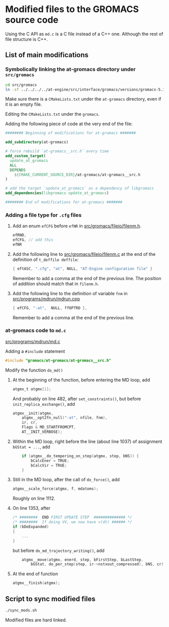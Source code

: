 # Modified files to the GROMACS source code

Using the C API as `md.c` is a C file instead of a C++ one.
Although the rest of file structure is C++.

## List of main modifications

### Symbolically linking the at-gromacs directory under `src/gromacs`

```sh
cd src/gromacs
ln -sf ../../../../at-engine/src/interface/gromacs/versions/gromacs-5.1/modified/src/gromacs/at-gromacs
```

Make sure there is a `CMakeLists.txt` under the `at-gromacs` directory,
even if it is an empty file.

Editing the `CMakeLists.txt` under the `gromacs`.

Adding the following piece of code at the very end of the file:

```cmake
######## Beginning of modifications for at-gromacs #######

add_subdirectory(at-gromacs)

# force rebuild `at-gromacs__src.h` every time
add_custom_target(
  update_at_gromacs
  ALL
  DEPENDS
    ${CMAKE_CURRENT_SOURCE_DIR}/at-gromacs/at-gromacs__src.h
)

# add the target `update_at_gromacs` as a dependency of libgromacs
add_dependencies(libgromacs update_at_gromacs)

######## End of modifications for at-gromacs #######
```

### Adding a file type for `.cfg` files

1. Add an enum `efCFG` before `efNR` in [src/gromacs/fileio/filenm.h](src/gromacs/fileio/filenm.h).

    ```C
    efRND,
    efCFG, // add this
    efNR
    ```

2. Add the following line to [src/gromacs/fileio/filenm.c](src/gromacs/fileio/filenm.c)
   at the end of the definition of `t_deffile deffile`:

    ```C
    { eftASC, ".cfg", "at", NULL, "AT-Engine configuration file" }
    ```

    Remember to add a comma at the end of the previous line.
    The position of addition should match that in `filenm.h`.

3. Add the following line to the definition of variable `fnm` in [src/programs/mdrun/mdrun.cpp](src/programs/mdrun/mdrun.cpp)

    ```C
    { efCFG, "-at",  NULL, ffOPTRD },
    ```

    Remember to add a comma at the end of the previous line.

### at-gromacs code to `md.c`

[src/programs/mdrun/md.c](src/programs/mdrun/md.c)

Adding a `#include` statement

```C
#include "gromacs/at-gromacs/at-gromacs__src.h"
```

Modify the function `do_md()`

1. At the beginning of the function, before entering the MD loop, add

    ```C
    atgmx_t atgmx[1];
    ```

    And probably on line 482, after `set_constraints()`, but before `init_replica_exchange()`, add

    ```C
    atgmx__init(atgmx,
        atgmx__opt2fn_null("-at", nfile, fnm),
        ir, cr,
        Flags & MD_STARTFROMCPT,
        AT__INIT_VERBOSE);
    ```

2. Within the MD loop, right before the line (about line 1037) of assignment `bGStat = ...`, add

    ```C
        if (atgmx__do_tempering_on_step(atgmx, step, bNS)) {
            bCalcEner = TRUE;
            bCalcVir = TRUE;
        }
    ```

3. Still in the MD loop, after the call of `do_force()`, add

    ```C
    atgmx__scale_force(atgmx, f, mdatoms);
    ```

    Roughly on line 1112.

4. On line 1353, after

    ```C++
    /* ########  END FIRST UPDATE STEP  ############## */
    /* ########  If doing VV, we now have v(dt) ###### */
    if (bDoExpanded)
    {
        ...
    }
    ```

    but before `do_md_trajectory_writing()`,
    add

    ```C
        atgmx__move(atgmx, enerd, step, bFirstStep, bLastStep,
            bGStat, do_per_step(step, ir->nstxout_compressed), bNS, cr);
    ```

5. At the end of function

    ```C
    atgmx__finish(atgmx);
    ```

## Script to sync modified files

```sh
./sync_mods.sh
```

Modified files are hard linked.
